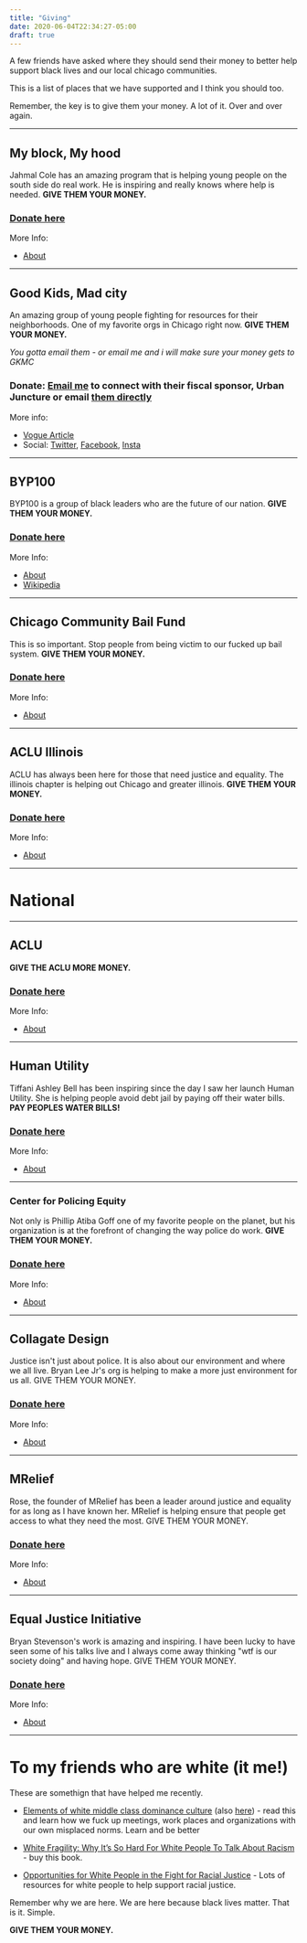 ```yaml
---
title: "Giving"
date: 2020-06-04T22:34:27-05:00
draft: true
---
```


A few friends have asked where they should send their money to better help support black lives and our local chicago communities. 

This is a list of places that we have supported and I think you should too. 

Remember, the key is to give them your money. A lot of it. Over and over again. 

---

## My block, My hood

Jahmal Cole has an amazing program that is helping young people on the south side do real work. He is inspiring and really knows where help is needed. **GIVE THEM YOUR MONEY.**


### [Donate here](https://www.formyblock.org/checkout/donate?donatePageId=5e66b35da4656772cbbeb786)

More Info:
- [About](https://www.formyblock.org/mission)

---

## Good Kids, Mad city

An amazing group of young people fighting for resources for their neighborhoods. One of my favorite orgs in Chicago right now. **GIVE THEM YOUR MONEY.** 

*You gotta email them - or email me and i will make sure your money gets to GKMC*

### Donate: [Email me](harper@modest.com) to connect with their fiscal sponsor, Urban Juncture or email [them directly](mailto:INFO@URBANJUNCTURE.COM)

More info:
- [Vogue Article](https://www.teenvogue.com/story/good-kids-mad-city-chicago-gun-violence-activists)
- Social: [Twitter](https://twitter.com/GKMC18), [Facebook](https://www.facebook.com/GKMC2018/), [Insta](https://www.instagram.com/goodkidsmadcity_2018/)

---

## BYP100 

BYP100 is a group of black leaders who are the future of our nation. **GIVE THEM YOUR MONEY.** 

### [Donate here](https://secure.actblue.com/donate/byp100-1)

More Info:
- [About](https://www.byp100.org/about)
- [Wikipedia](https://en.wikipedia.org/wiki/BYP100) 

---

## Chicago Community Bail Fund

This is so important. Stop people from being victim to our fucked up bail system. **GIVE THEM YOUR MONEY.**

### [Donate here](https://chicagobond.org/donate/)

More Info:
- [About](https://chicagobond.org/about-us/)

---

## ACLU Illinois

ACLU has always been here for those that need justice and equality. The illinois chapter is helping out Chicago and greater illinois. **GIVE THEM YOUR MONEY.**

### [Donate here](https://www.aclu-il.org/en/donate)

More Info:
- [About](https://www.aclu-il.org/en/about/about-us)


---

# National

---

## ACLU

**GIVE THE ACLU MORE MONEY.**

### [Donate here](https://action.aclu.org/give/now)

More Info:
- [About](https://www.aclu.org/)

---

## Human Utility 

Tiffani Ashley Bell has been inspiring since the day I saw her launch Human Utility. She is helping people avoid debt jail by paying off their water bills. **PAY PEOPLES WATER BILLS!**

### [Donate here](https://detroitwaterproject.org/)

More Info:
- [About](https://detroitwaterproject.org/)

---

### Center for Policing Equity

Not only is Phillip Atiba Goff one of my favorite people on the planet, but his organization is at the forefront of changing the way police do work. **GIVE THEM YOUR MONEY.**

### [Donate here](https://policingequity.org/donate)

More Info:
- [About](https://policingequity.org/)

---

## Collagate Design

Justice isn't just about police. It is also about our environment and where we all live. Bryan Lee Jr's org is helping to make a more just environment for us all. GIVE THEM YOUR MONEY.

### [Donate here](https://secure.squarespace.com/checkout/donate?donatePageId=5ed67d4e61e6aa7ca537d915&ss_cid=91bdd4f2-f30f-42bc-9f7c-888eaa4b1bf9&ss_cvisit=1591297890480&ss_cvr=0c1225ae-4008-4b3d-8e67-8aff65bc03da%7C1591297886236%7C1591297886236%7C1591297886236%7C1)

More Info:
- [About](https://colloqate.org/about)

---

## MRelief

Rose, the founder of MRelief has been a leader around justice and equality for as long as I have known her. MRelief is helping ensure that people get access to what they need the most. GIVE THEM YOUR MONEY.

### [Donate here](https://www.mrelief.com/donate)

More Info:
- [About](https://www.mrelief.com/about_us)

---

## Equal Justice Initiative

Bryan Stevenson's work is amazing and inspiring. I have been lucky to have seen some of his talks live and I always come away thinking "wtf is our society doing" and having hope. GIVE THEM YOUR MONEY.

### [Donate here](https://support.eji.org/give/153413/#!/donation/checkout)

More Info:
- [About](https://eji.org/about/)



----


# To my friends who are white (it  me!)

These are somethign that have helped me recently. 

* [Elements of white middle class dominance culture](/assets/Elements-of-White-Middle-Class-Dominant-Culture.pdf) (also [here](https://www.stevebozzone.com/wp-content/uploads/2011/11/Elements-of-White-Middle-Class-Dominant-Culture.pdf)) - read this and learn how we fuck up meetings, work places and organizations with our own misplaced norms. Learn and be better

* [White Fragility: Why It’s So Hard For White People To Talk About Racism](https://robindiangelo.com/publications/) - buy this book. 

* [Opportunities for White People in the Fight for Racial Justice](https://www.whiteaccomplices.org/) - Lots of resources for white people to help support racial justice. 

Remember why we are here. We are here because black lives matter. That is it. Simple. 

**GIVE THEM YOUR MONEY.**